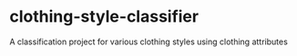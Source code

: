 # clothing-style-classifier
A classification project for various clothing styles using clothing attributes

